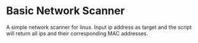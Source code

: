 # Basic Network Scanner
A simple network scanner for linux.  Input ip address as target and the script will return all ips and their corresponding 
MAC addresses.